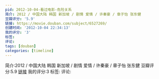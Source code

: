 ```yaml
---
pid: 2012-10-04-看过电影-危险关系
简介: 2012 / 中国大陆 韩国 新加坡 / 剧情 爱情 / 许秦豪 / 章子怡 张东健
豆瓣评分: '5.9'
链接: https://movie.douban.com/subject/6527269/
创建时间: '2012-10-04 22:34:13'
我的评分: '3'
标签:
评论:
tags: [douban]
categories: [timeline]
---
```

简介:2012 / 中国大陆 韩国 新加坡 / 剧情 爱情 / 许秦豪 / 章子怡 张东健
豆瓣评分:5.9
[链接](https://movie.douban.com/subject/6527269/)
我的评分:3
标签:
评论:

